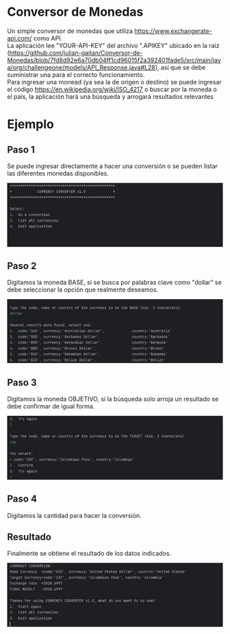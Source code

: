 # Conversor de Monedas
Un simple conversor de monedas que utiliza https://www.exchangerate-api.com/ como API.  
La aplicación lee "YOUR-API-KEY" del archivo ".APIKEY" ubicado en la raíz (https://github.com/julian-gaitan/Conversor-de-Monedas/blob/7fd8d92e6a70db04ff1cd96015f2a392401fade5/src/main/java/org/challengeone/models/API_Response.java#L28), así que se debe suministrar una para el correcto funcionamiento.  
Para ingresar una monead (ya sea la de origen o destino) se puede ingresar el código https://en.wikipedia.org/wiki/ISO_4217 o buscar por la moneda o el país, la aplicación hará una búsqueda y arrogará resultados relevantes

# Ejemplo

## Paso 1

Se puede ingresar directamente a hacer una conversión o se pueden listar las diferentes monedas disponibles.  

![alt start](https://github.com/julian-gaitan/Conversor-de-Monedas/blob/main/images/start.jpg?raw=true)

## Paso 2

Digitamos la moneda BASE, si se busca por palabras clave como "dollar" se debe seleccionar la opción que realmente deseamos.  

![alt base currency](https://github.com/julian-gaitan/Conversor-de-Monedas/blob/main/images/baseCurrency.jpg?raw=true)

## Paso 3

Digitamos la moneda OBJETIVO, si la búsqueda solo arroja un resultado se debe confirmar de igual forma.  

![alt target currency](https://github.com/julian-gaitan/Conversor-de-Monedas/blob/main/images/targetCurrency.jpg?raw=true)

## Paso 4

Digitamos la cantidad para hacer la conversión.  

## Resultado

Finalmente se obtiene el resultado de los datos indicados.  

![alt result](https://github.com/julian-gaitan/Conversor-de-Monedas/blob/main/images/result.jpg?raw=true)
